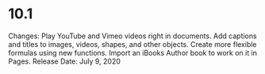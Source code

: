 # 10.1

Changes: Play YouTube and Vimeo videos right in documents. Add captions and titles to images, videos, shapes, and other objects. Create more flexible formulas using new functions. Import an iBooks Author book to work on it in Pages.
Release Date: July 9, 2020